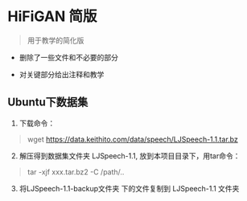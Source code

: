 # HiFiGAN 简版

> 用于教学的简化版

- 删除了一些文件和不必要的部分

- 对关键部分给出注释和教学

## Ubuntu下数据集

1. 下载命令：
> wget https://data.keithito.com/data/speech/LJSpeech-1.1.tar.bz

2. 解压得到数据集文件夹 LJSpeech-1.1, 放到本项目目录下，用tar命令：
> tar -xjf xxx.tar.bz2 -C /path/..

3. 将LJSpeech-1.1-backup文件夹 下的文件复制到 LJSpeech-1.1 文件夹